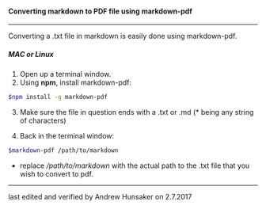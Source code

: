 #### Converting markdown to PDF file using markdown-pdf
---
Converting a .txt file in markdown is easily done using markdown-pdf.

##### MAC or Linux

1. Open up a terminal window.
2. Using __npm__, install markdown-pdf:

```bash
$npm install -g markdown-pdf
```

3. Make sure the file in question ends with a .txt or .md (* being any string of characters)

4. Back in the terminal window:
```bash
$markdown-pdf /path/to/markdown
```
* replace _/path/to/markdown_ with the actual path to the .txt file that you wish to convert to pdf.

---
last edited and verified by Andrew Hunsaker on 2.7.2017
